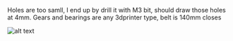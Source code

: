 Holes are too samll, I end up by drill it with M3 bit, should draw those holes at 4mm. 
Gears and bearings are any 3dprinter type, belt is 140mm closes

![alt text](https://github.com/damogod/Tensorflow-object-detection-api-arduino-aimbot/blob/master/stl/8126548.jpg)
